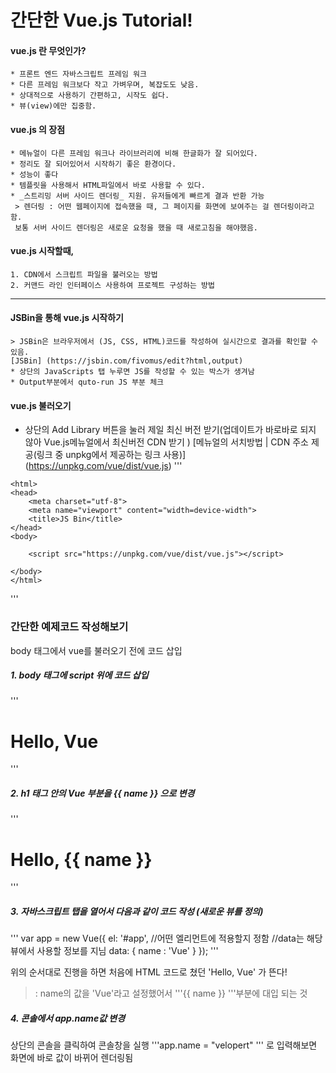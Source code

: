 # 간단한 Vue.js Tutorial!

#### vue.js 란 무엇인가?
    * 프론트 엔드 자바스크립트 프레임 워크
    * 다른 프레임 워크보다 작고 가벼우며, 복잡도도 낮음. 
    * 상대적으로 사용하기 간편하고, 시작도 쉽다.
    * 뷰(view)에만 집중함.

#### vue.js 의 장점
    * 메뉴얼이 다른 프레임 워크나 라이브러리에 비해 한글화가 잘 되어있다.
    * 정리도 잘 되어있어서 시작하기 좋은 환경이다.
    * 성능이 좋다
    * 템플릿을 사용해서 HTML파일에서 바로 사용할 수 있다.
    * _스트리밍 서버 사이드 렌더링_ 지원. 유저들에게 빠르게 결과 반환 가능
     > 렌더링 : 어떤 웹페이지에 접속했을 때, 그 페이지를 화면에 보여주는 걸 렌더링이라고 함.
     보통 서버 사이드 렌더링은 새로운 요청을 했을 때 새로고침을 해야했음. 

#### vue.js 시작할때,
    1. CDN에서 스크립트 파일을 불러오는 방법
    2. 커맨드 라인 인터페이스 사용하여 프로젝트 구성하는 방법

*   *   *
#### JSBin을 통해 vue.js 시작하기
    > JSBin은 브라우저에서 (JS, CSS, HTML)코드를 작성하여 실시간으로 결과를 확인할 수 있음.
    [JSBin] (https://jsbin.com/fivomus/edit?html,output)
    * 상단의 JavaScripts 탭 누루면 JS를 작성할 수 있는 박스가 생겨남
    * Output부분에서 quto-run JS 부분 체크
    
#### vue.js 불러오기
* 상단의 Add Library 버튼을 눌러 제일 최신 버전 받기(업데이트가 바로바로 되지 않아 Vue.js메뉴얼에서 최신버전 CDN 받기 )
[메뉴얼의 서치방법 | CDN 주소 제공(링크 중 unpkg에서 제공하는 링크 사용)] (https://unpkg.com/vue/dist/vue.js)
'''
 <!DOCTYPE html>
    <html>
    <head>
        <meta charset="utf-8">
        <meta name="viewport" content="width=device-width">
        <title>JS Bin</title>
    </head>
    <body>

        <script src="https://unpkg.com/vue/dist/vue.js"></script>
  
    </body>
    </html>
'''
### 간단한 예제코드 작성해보기
body 태그에서 vue를 불러오기 전에 코드 삽입

##### 1. body 태그에 script 위에 코드 삽입
'''
    <div id = "app">
    <h1>Hello, Vue</h1>
    <div>
'''

##### 2. h1 태그 안의 Vue 부분을 {{ name }} 으로 변경
'''
    <h1>Hello, {{ name }}</h1>
'''

##### 3. 자바스크립트 탭을 열어서 다음과 같이 코드 작성 (새로운 뷰를 정의)
<Java Script>
'''
var app = new Vue({
  el: '#app', //어떤 엘리먼트에 적용할지 정함
  //data는 해당 뷰에서 사용할 정보를 지님
  data: {
    name : 'Vue'
  }
});
'''

위의 순서대로 진행을 하면 처음에 HTML 코드로 쳤던 'Hello, Vue' 가 뜬다!
> : name의 값을 'Vue'라고 설정했어서 '''{{ name }} '''부분에 대입 되는 것

##### 4. 콘솔에서 app.name값 변경
상단의 콘솔을 클릭하여 콘솔창을 실행
'''app.name = "velopert" ''' 로 입력해보면 화면에 바로 값이 바뀌어 렌더링됨

